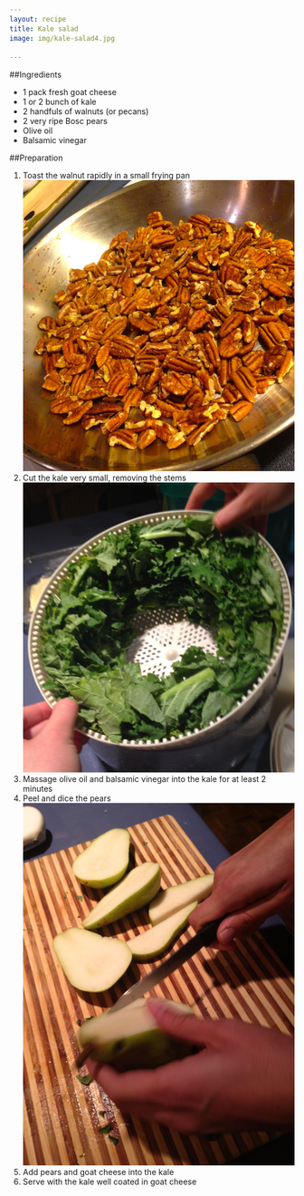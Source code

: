 ```yaml
---
layout: recipe
title: Kale salad 
image: img/kale-salad4.jpg

---
```



##Ingredients
* 1 pack fresh goat cheese
* 1 or 2 bunch of kale
* 2 handfuls of walnuts (or pecans)
* 2 very ripe Bosc pears
* Olive oil
* Balsamic vinegar

##Preparation
1. Toast the walnut rapidly in a small frying pan   
![image](img/kale-salad2.jpg)
2. Cut the kale very small, removing the stems   
![image](img/kale-salad3.jpg)
3. Massage olive oil and balsamic vinegar into the kale for at least 2 minutes
4. Peel and dice the pears   
![image](img/kale-salad1.jpg)
5. Add pears and goat cheese into the kale
6. Serve with the kale well coated in goat cheese

